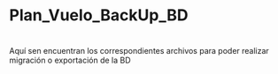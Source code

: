 # Plan_Vuelo_BackUp_BD
#
Aquí sen encuentran los correspondientes archivos para poder realizar migración o exportación de la BD

